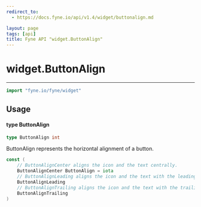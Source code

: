 ```yaml
---
redirect_to:
  - https://docs.fyne.io/api/v1.4/widget/buttonalign.md

layout: page
tags: [api]
title: Fyne API "widget.ButtonAlign"
---
```



# widget.ButtonAlign
---
```go
import "fyne.io/fyne/widget"
```

## Usage

#### type ButtonAlign

```go
type ButtonAlign int
```

ButtonAlign represents the horizontal alignment of a button.

```go
const (
	// ButtonAlignCenter aligns the icon and the text centrally.
	ButtonAlignCenter ButtonAlign = iota
	// ButtonAlignLeading aligns the icon and the text with the leading edge.
	ButtonAlignLeading
	// ButtonAlignTrailing aligns the icon and the text with the trailing edge.
	ButtonAlignTrailing
)
```
